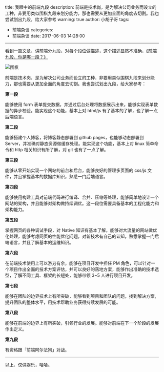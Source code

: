 title: 我眼中的前端九段
description: 前端是技术岗，是为解决公司业务而设立的工种，非要用类似围棋九段来划分能力，那也需要从更加全面的角度去切割。我也尝试划出九段，给大家参考
warning: true
author: 小胡子哥
tags:
  - 前端杂谈
categories:
  - 前端杂谈
date: 2017-06-03 14:28:00
---
看到一篇文章，讲前端分九段，对每个段位做描述，这个描述显然不准确，[《前端九段，你是哪一段？》](http://www.talentbook.cn/main/article/view/html/id/592fd7f4a56da151298b461b?from=timeline&isappinstalled=0)

![围棋](http://ww1.sinaimg.cn/large/6c0378f8gy1fg804eumiqj20p00dw0vc.jpg)

前端是技术岗，是为解决公司业务而设立的工种，非要用类似围棋九段来划分能力，那也需要从更加全面的角度去切割。我也尝试划出九段，给大家参考：

**第一段**

能够使用 form 表单提交数据，并通过后台处理将数据展示出来，能够实现表单数据的异步校验。能实现这个功能，基本上对 html/js 有了基本的了解，也了解一点后端语言。

**第二段**

能够搭建个人博客，将博客静态部署到 github pages，也能够动态部署到 Server，并准确对静态资源做缓存处理。能实现这个功能，基本上对 linux 简单命令和 http 相关知识有所了解，对 git 也有了一点了解。

**第三段**

能够从零开始实现一个网站的前台和后台，能够良好的管理多页面的 css/js 文件，并且掌握基本的数据库知识，熟悉一门后端语言。

**第四段**

能够使用构建工具对前端代码进行编译、合并、压缩等处理，能够简单地设计一个网站的架构，并且能够对架构做持续调优。这一段位需要具备基本的工程化能力和架构能力。

**第五段**

掌握网页的各种调试手段，对 Native 知识有基本了解，能够对大流量的网站做优化处理，能够考虑网页的性能优化问题，对新技术有自己的认知，熟悉掌握一门后端语言，并且了解基本的运维知识。

**第六段**

在前端技术使用上可以游刃有余，能够在项目开发中担任 PM 角色，可以针对一个项目作出全面的技术方案评估，并可以良好的落地方案，能够作出准确的技术选型，了解不同工具、框架的长短处，能够带领 3~5 人进行项目开发。

**第七段**

能够在团队的边界技术上有所突破，能够看到项目和团队的问题，找到解决方案，提升团队的整体水平，用技术帮助业务获得持续发展的可能。

**第八段**

能够在前端的边界上有所突破，引领行业的发展。能够对前端在下一个阶段的发展作出定义。

**第九段**

有资格跟「前端阿尔法狗」对战。

---

以上，仅供娱乐，哈哈。
